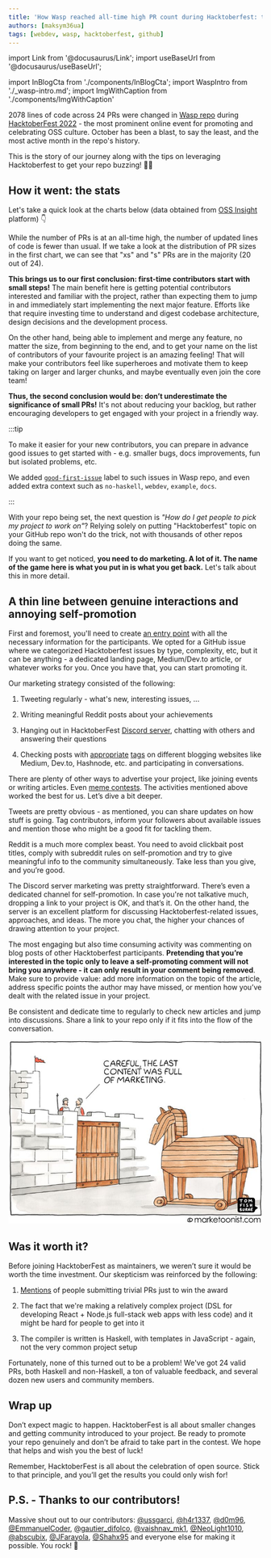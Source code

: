 ```yaml
---
title: 'How Wasp reached all-time high PR count during Hacktoberfest: tips for OSS maintainers'
authors: [maksym36ua]
tags: [webdev, wasp, hacktoberfest, github]
---
```


import Link from '@docusaurus/Link';
import useBaseUrl from '@docusaurus/useBaseUrl';

import InBlogCta from './components/InBlogCta';
import WaspIntro from './_wasp-intro.md';
import ImgWithCaption from './components/ImgWithCaption'


2078 lines of code across 24 PRs were changed in [Wasp repo](https://github.com/wasp-lang/wasp) during [HacktoberFest 2022](https://hacktoberfest.com/) - the most prominent online event for promoting and celebrating OSS culture. October has been a blast, to say the least, and the most active month in the repo's history.

This is the story of our journey along with the tips on leveraging Hacktoberfest to get your repo buzzing! 🐝🐝

<!--truncate-->

## How it went: the stats

Let's take a quick look at the charts below (data obtained from [OSS Insight](https://ossinsight.io/analyze/wasp-lang/wasp) platform) 👇

<ImgWithCaption
    alt="PR history"
    source="img/hacktoberfest-wrap-up/pr-history.png"
    caption="24 contributor PRs in Oct, an all-time high!"
/>

<ImgWithCaption
    alt="Lines of code changes"
    source="img/hacktoberfest-wrap-up/code-lines-history.png"
    caption="On the other hand, number of changed LoC isn't that huge"
/>

While the number of PRs is at an all-time high, the number of updated lines of code is fewer than usual. If we take a look at the distribution of PR sizes in the first chart, we can see that "xs" and "s" PRs are in the majority (20 out of 24).

**This brings us to our first conclusion: first-time contributors start with small steps!** The main benefit here is getting potential contributors interested and familiar with the project, rather than expecting them to jump in and
immediately start implementing the next major feature. Efforts like that require investing time to understand and digest codebase architecture, design decisions and the development process.

On the other hand, being able to implement and merge any feature, no matter the size, from beginning to the end, and to get your name on the list of contributors of your favourite project is an amazing feeling! That will make your contributors feel like superheroes and motivate them to keep taking on larger and larger chunks, and maybe eventually even join the core team!

**Thus, the second conclusion would be: don’t underestimate the significance of small PRs!** It's not about reducing your backlog, but rather encouraging developers to get engaged with your project in a friendly way.

:::tip

To make it easier for your new contributors, you can prepare in advance good issues to get started with - e.g. smaller bugs, docs improvements, fun but isolated problems, etc.

We added [`good-first-issue`](https://github.com/wasp-lang/wasp/issues?q=is%3Aissue+is%3Aopen+label%3A%22good+first+issue%22) label to such issues in Wasp repo, and even added extra context such as `no-haskell`, `webdev`, `example`, `docs`.

:::

With your repo being set, the next question is *"How do I get people to pick my project to work on"*? Relying solely
on putting "Hacktoberfest" topic on your GitHub repo won't do the trick, not with thousands of other repos doing the same.

If you want to get noticed, **you need to do marketing. A lot of it. The name of the game here is what you put in is what you get back.** Let's talk about this in more detail.

## A thin line between genuine interactions and annoying self-promotion

First and foremost, you'll need to create [an entry point](https://github.com/wasp-lang/wasp/issues/735) with all the necessary information for the participants. We opted for a GitHub issue where we categorized Hacktoberfest issues by type, complexity, etc, but it can be anything - a dedicated landing page, Medium/Dev.to article, or whatever works for you. Once you have that, you can start promoting it.

<ImgWithCaption
    alt="Hacktoberfest entry point - gh issue"
    source="img/hacktoberfest-wrap-up/hf-gh-entry-point.png"
    caption="Our entry point for Hacktoberfest"
/>

Our marketing strategy consisted of the following:

1. Tweeting regularly - what's new, interesting issues, ...

2. Writing meaningful Reddit posts about your achievements

3. Hanging out in HacktoberFest [Discord server](https://discord.com/invite/hacktoberfest), chatting with others and answering their questions

4. Checking posts with [appropriate](https://dev.to/t/hacktoberfest) [tags](https://medium.com/tag/hacktoberfest2022) on different blogging websites like Medium, Dev.to, Hashnode, etc. and participating in conversations. 

There are plenty of other ways to advertise your project, like joining events or writing articles. Even [meme contests](https://github.com/dailydotdev/memetoberfest). The activities mentioned above worked the best for us. Let’s dive a bit deeper.

Tweets are pretty obvious - as mentioned, you can share updates on how stuff is going. Tag contributors, inform your followers about available issues and mention those who might be a good fit for tackling them.  

Reddit is a much more complex beast. You need to avoid clickbait post titles, comply with subreddit rules on self-promotion and try to give meaningful info to the community simultaneously. Take less than you give, and you’re good. 

<ImgWithCaption
    alt="posting on reddit"
    source="img/hacktoberfest-wrap-up/oss-reddit-post.png"
    caption="How posting on Reddit feels"
/>


The Discord server marketing was pretty straightforward. There’s even a dedicated channel for self-promotion. In case you're not talkative much, dropping a link to your project is OK, and that’s it. On the other hand, the server is an excellent platform for discussing Hacktoberfest-related issues, approaches, and ideas. The more you chat, the higher your chances of drawing attention to your project.

The most engaging but also time consuming activity was commenting on blog posts of other Hacktoberfest participants. **Pretending that you’re interested in the topic only to leave a self-promoting comment will not bring you anywhere - it can only result in your comment being removed**. Make sure to provide value: add more information on the topic of the article, address specific points the author may have missed, or mention how you’ve dealt with the related issue in your project. 

Be consistent and dedicate time to regularly to check new articles and jump into discussions. Share a link to your repo only if it fits into the flow of the conversation.

![Content marketing in a nutshell](../static/img/hacktoberfest-wrap-up/content-marketing-in-a-nutshell.png)

## Was it worth it?

Before joining HacktoberFest as maintainers, we weren’t sure it would be worth the time investment. Our skepticism was reinforced by the following:

1. [Mentions](https://www.reddit.com/r/developersIndia/comments/xvynx9/hacktoberfest_is_ruining_opensource/) of people submitting trivial PRs just to win the award

2. The fact that we're making a relatively complex project (DSL for developing React + Node.js full-stack web apps with less code) and it might be hard for people to get into it

3. The compiler is written is Haskell, with templates in JavaScript - again, not the very common project setup

Fortunately, none of this turned out to be a problem! We've got 24 valid PRs, both Haskell and non-Haskell, a ton of valuable feedback, and several dozen new users and community members. 

## Wrap up

Don’t expect magic to happen. HacktoberFest is all about smaller changes and getting community introduced to your project. Be ready to promote your repo genuinely and don’t be afraid to take part in the contest. We hope that helps and wish you the best of luck!

Remember, HacktoberFest is all about the celebration of open source. Stick to that principle, and you’ll get the results you could only wish for!

## P.S. - Thanks to our contributors!

Massive shout out to our contributors: [@ussgarci](https://twitter.com/ussgarci), [@h4r1337](https://twitter.com/h4r1337), [@d0m96](https://twitter.com/d0m96), [@EmmanuelCoder](https://twitter.com/EmmanuelCoder), [@gautier_difolco](https://twitter.com/gautier_difolco), [@vaishnav_mk1](https://twitter.com/vaishnav_mk1), [@NeoLight1010](https://twitter.com/NeoLight1010), [@abscubix](https://twitter.com/abscubix), [@JFarayola](https://twitter.com/JFarayola), [@Shahx95](https://twitter.com/Shahx95) and everyone else for making it possible. You rock! 🤘
